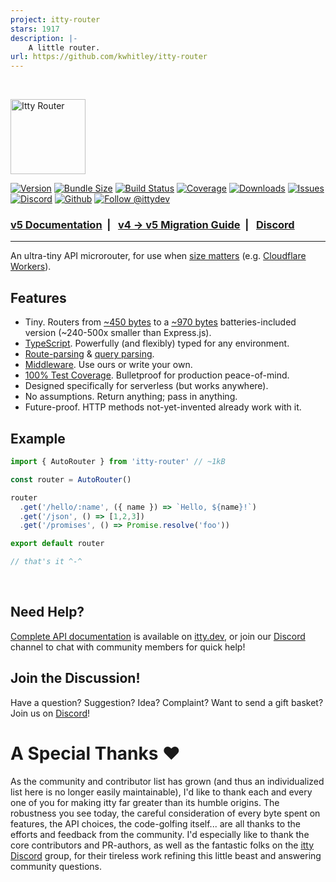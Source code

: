 ```yaml
---
project: itty-router
stars: 1917
description: |-
    A little router.
url: https://github.com/kwhitley/itty-router
---
```


<br />

<p>
  <a href="https://itty.dev/itty-router">
     <img src="https://github.com/kwhitley/itty-router/assets/865416/ed7de66a-b876-46a8-a65f-429dc6d3da20" alt="Itty Router" height="120" />
  </a>
<p>

[![Version](https://img.shields.io/npm/v/itty-router.svg?style=flat-square)](https://npmjs.com/package/itty-router)
[![Bundle Size](https://deno.bundlejs.com/?q=itty-router/Router&badge&badge-style=flat-square)](https://deno.bundlejs.com/?q=itty-router)
[![Build Status](https://img.shields.io/github/actions/workflow/status/kwhitley/itty-router/verify.yml?style=flat-square)](https://coveralls.io/github/kwhitley/itty-router)
[![Coverage](https://img.shields.io/coveralls/github/kwhitley/itty-router?style=flat-square)](https://coveralls.io/github/kwhitley/itty-router)
[![Downloads](https://img.shields.io/npm/dw/itty-router?style=flat-square)](https://npmjs.com/package/itty-router)
[![Issues](https://img.shields.io/github/issues/kwhitley/itty-router?style=flat-square)](https://coveralls.io/github/kwhitley/itty-router)
[![Discord](https://img.shields.io/discord/832353585802903572?label=Discord&logo=Discord&style=flat-square&logoColor=fff)](https://discord.gg/53vyrZAu9u)
[![Github](https://img.shields.io/github/stars/kwhitley/itty-router?style=social)](https://github.com/kwhitley/itty-router)
[![Follow @ittydev](https://img.shields.io/twitter/follow/ittydev.svg?style=social&label=Follow)](https://www.twitter.com/ittydev)

###  [v5 Documentation](https://itty.dev/itty-router) &nbsp;| &nbsp; [v4 -> v5 Migration Guide](https://itty.dev/itty-router/migrations/v4-v5) &nbsp;| &nbsp; [Discord](https://discord.gg/53vyrZAu9u) 

---

An ultra-tiny API microrouter, for use when [size matters](https://github.com/TigersWay/cloudflare-playground) (e.g. [Cloudflare Workers](https://developers.cloudflare.com/workers/)).

## Features

- Tiny. Routers from [~450 bytes](https://itty.dev/itty-router/routers/ittyrouter) to a [~970 bytes](https://itty.dev/itty-router/routers/autorouter) batteries-included version (~240-500x smaller than Express.js).
- [TypeScript](https://itty.dev/itty-router/typescript). Powerfully (and flexibly) typed for any environment.
- [Route-parsing](https://itty.dev/itty-router/route-patterns) & [query parsing](https://itty.dev/itty-router/query-params).
- [Middleware](https://itty.dev/itty-router/middleware). Use ours or write your own.
- [100% Test Coverage](https://coveralls.io/github/kwhitley/itty-router?branch=v5.x). Bulletproof for production peace-of-mind.
- Designed specifically for serverless (but works anywhere).
- No assumptions. Return anything; pass in anything.
- Future-proof.  HTTP methods not-yet-invented already work with it.

## Example

```js
import { AutoRouter } from 'itty-router' // ~1kB

const router = AutoRouter()

router
  .get('/hello/:name', ({ name }) => `Hello, ${name}!`)
  .get('/json', () => [1,2,3])
  .get('/promises', () => Promise.resolve('foo'))

export default router

// that's it ^-^
```

<br />

## Need Help?
[Complete API documentation](https://itty.dev/itty-router) is available on [itty.dev](https://itty.dev/itty-router), or join our [Discord](https://discord.gg/53vyrZAu9u) channel to chat with community members for quick help!

## Join the Discussion!
Have a question? Suggestion? Idea? Complaint? Want to send a gift basket? Join us on [Discord](https://discord.gg/53vyrZAu9u)!

# A Special Thanks :heart:

As the community and contributor list has grown (and thus an individualized list here is no longer easily maintainable), I'd like to thank each and every one of you for making itty far greater than its humble origins.  The robustness you see today, the careful consideration of every byte spent on features, the API choices, the code-golfing itself... are all thanks to the efforts and feedback from the community.  I'd especially like to thank the core contributors and PR-authors, as well as the fantastic folks on the [itty Discord](https://discord.gg/53vyrZAu9u) group, for their tireless work refining this little beast and answering community questions.




